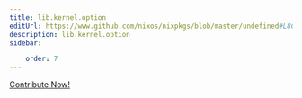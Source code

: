 ```yaml
---
title: lib.kernel.option
editUrl: https://www.github.com/nixos/nixpkgs/blob/master/undefined#L8C12
description: lib.kernel.option
sidebar:

    order: 7
---
```


<a href="https://www.github.com/nixos/nixpkgs/blob/master/undefined#L8C12">Contribute Now!</a>



